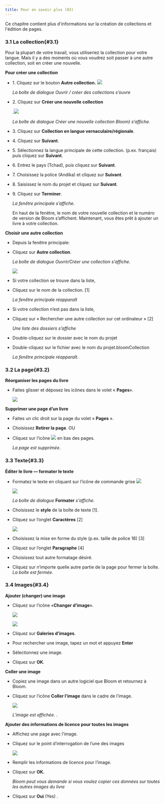 ```yaml
---
title: Pour en savoir plus (03)
---
```

Ce chapitre contient plus d'informations sur la création de collections et l'édition de pages.

### 3.1 La collection{#3.1}

Pour la plupart de votre travail, vous utiliseriez la collection pour votre langue. Mais il y a des moments où vous voudrez soit passer à une autre collection, soit en créer une nouvelle.

**Pour créer une collection**

-   1\. Cliquez sur le bouton **Autre collection.** ![](media/6128b88b3b78eb5246da46d4b763964d.png)

    *La boîte de dialogue Ouvrir / créer des collections s’ouvre*

-   2\. Cliquez sur **Créer une nouvelle collection**

    .![](media/eadbe9506c2febc83f0ad4f192117c04.png)

    *La boîte de dialogue Créer une nouvelle collection Bloom) s’affiche.*

-   3\. Cliquez sur **Collection en langue vernaculaire/régionale**.
-   4\. Cliquez sur **Suivant**.
-   5\. Sélectionnez la langue principale de cette collection. (p.ex. français) puis cliquez sur **Suivant**.
-   6\. Entrez le pays (Tchad), puis cliquez sur **Suivant**.
-   7\. Choisissez la police (Andika) et cliquez sur **Suivant**.
-   8\. Saisissez le nom du projet et cliquez sur **Suivant**.
-   9\. Cliquez sur **Terminer**.

    *La fenêtre principale s’affiche.*

    En haut de la fenêtre, le nom de votre nouvelle collection et le numéro de version de Bloom s’affichent. Maintenant, vous êtes prêt à ajouter un livre à votre collection.

**Choisir une autre collection**

-   Depuis la fenêtre principale:
-   Cliquez sur **Autre collection**.

    *La boîte de dialogue Ouvrir/Créer une collection s’affiche.*

    ![](media/e021305af4d37412307c2d90a559725b.png)

-   Si votre collection se trouve dans la liste,
-   Cliquez sur le nom de la collection. [1]

    *La fenêtre principale réapparaît*

-   Si votre collection n’est pas dans la liste,
-   Cliquez sur « Rechercher une autre collection sur cet ordinateur » [2]

    *Une liste des dossiers s’affiche*

-   Double-cliquez sur le dossier avec le nom du projet
-   Double-cliquez sur le fichier avec le nom du projet.bloomCollection

    *La fenêtre principale réapparaît*.

### 3.2 La page{#3.2}

**Réorganiser les pages du livre**

-   Faites glisser et déposez les icônes dans le volet « **Pages**».

    ![](media/94ead0fcd71e2f72198782d62d54a71d.png)

**Supprimer une page d’un livre**

-   Faites un clic droit sur la page du volet « **Pages** ».
-   Choisissez **Retirer la page**. OU
-   Cliquez sur l’icône ![](media/50cdc75140348225eb90e141b7e0eef4.png) en bas des pages.

    *La page est supprimée*.

### 3.3 Texte{#3.3}

**Éditer le livre — formater le texte**

-   Formatez le texte en cliquant sur l’icône de commande grise ![](media/8170af84445b914b0ce4fba815052841.png)

    ![](media/641cf8021c0a0135497aa06ea6845459.png)

    *La boîte de dialogue* **Formater** *s'affiche.*

-   Choisissez le **style** de la boîte de texte [1].
-   Cliquez sur l’onglet **Caractères** [2]

    ![](media/426229754f17bf6959b14218ca36dd96.png)

-   Choisissez la mise en forme du style (p.ex. taille de police 18) [3]
-   Cliquez sur l’onglet **Paragraphe** [4]
-   Choisissez tout autre formatage désiré.
-   Cliquez sur n’importe quelle autre partie de la page pour fermer la boîte. *La boîte est fermée*.

### 3.4 Images{#3.4}

**Ajouter (changer) une image**

-   Cliquez sur l’icône «**Changer d’image**».

    ![](media/8254a0ef6a41b3efbfdc80ae86a8cdb5.png)

    ![](media/87739703faf34988a5c170c5930b93e5.png)

-   Cliquez sur **Galeries d’images**.
-   Pour rechercher une image, tapez un mot et appuyez **Enter**
-   Sélectionnez une image.
-   Cliquez sur **OK**.

**Coller une image**

-   Copiez une image dans un autre logiciel que Bloom et retournez à Bloom.
-   Cliquez sur l’icône **Coller l’image** dans le cadre de l’image.

    ![](media/803051f8860f846ddc86153b121442b3.png)

    *L'image est affichée*. .

**Ajouter des informations de licence pour toutes les images**

-   Affichez une page avec l’image.
-   Cliquez sur le point d’interrogation de l’une des images

    ![](media/703268979983797a70e923c5b683e0b6.jpeg)

-   Remplir les informations de licence pour l’image.
-   Cliquez sur **OK.**

    *Bloom peut vous demande si vous voulez copier ces données sur toutes les autres images du livre*

-   Cliquez sur **Oui** (Yes) .

